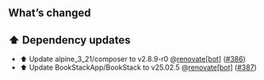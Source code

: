 ## What’s changed

## ⬆️ Dependency updates

- ⬆️ Update alpine_3_21/composer to v2.8.9-r0 @[renovate[bot]](https://github.com/apps/renovate) ([#386](https://github.com/hassio-addons/addon-bookstack/pull/386))
- ⬆️ Update BookStackApp/BookStack to v25.02.5 @[renovate[bot]](https://github.com/apps/renovate) ([#387](https://github.com/hassio-addons/addon-bookstack/pull/387))
